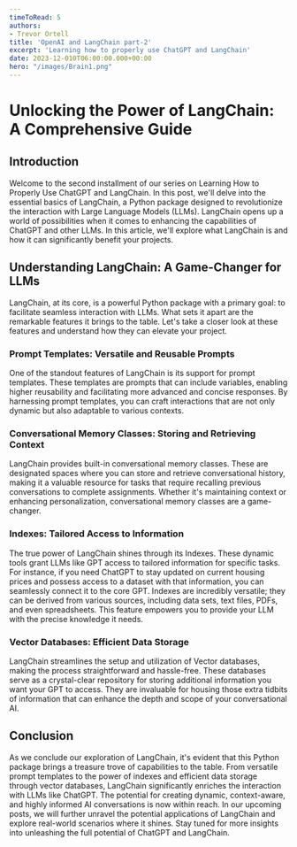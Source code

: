 ```yaml
---
timeToRead: 5
authors:
- Trevor Ortell
title: 'OpenAI and LangChain part-2'
excerpt: 'Learning how to properly use ChatGPT and LangChain'
date: 2023-12-010T06:00:00.000+00:00
hero: "/images/Brain1.png"
---
```


# Unlocking the Power of LangChain: A Comprehensive Guide

## Introduction

Welcome to the second installment of our series on Learning How to Properly Use ChatGPT and LangChain. In this post, we'll delve into the essential basics of LangChain, a Python package designed to revolutionize the interaction with Large Language Models (LLMs). LangChain opens up a world of possibilities when it comes to enhancing the capabilities of ChatGPT and other LLMs. In this article, we'll explore what LangChain is and how it can significantly benefit your projects.

## Understanding LangChain: A Game-Changer for LLMs

LangChain, at its core, is a powerful Python package with a primary goal: to facilitate seamless interaction with LLMs. What sets it apart are the remarkable features it brings to the table. Let's take a closer look at these features and understand how they can elevate your project.

### Prompt Templates: Versatile and Reusable Prompts

One of the standout features of LangChain is its support for prompt templates. These templates are prompts that can include variables, enabling higher reusability and facilitating more advanced and concise responses. By harnessing prompt templates, you can craft interactions that are not only dynamic but also adaptable to various contexts.

### Conversational Memory Classes: Storing and Retrieving Context

LangChain provides built-in conversational memory classes. These are designated spaces where you can store and retrieve conversational history, making it a valuable resource for tasks that require recalling previous conversations to complete assignments. Whether it's maintaining context or enhancing personalization, conversational memory classes are a game-changer.

### Indexes: Tailored Access to Information

The true power of LangChain shines through its Indexes. These dynamic tools grant LLMs like GPT access to tailored information for specific tasks. For instance, if you need ChatGPT to stay updated on current housing prices and possess access to a dataset with that information, you can seamlessly connect it to the core GPT. Indexes are incredibly versatile; they can be derived from various sources, including data sets, text files, PDFs, and even spreadsheets. This feature empowers you to provide your LLM with the precise knowledge it needs.

### Vector Databases: Efficient Data Storage

LangChain streamlines the setup and utilization of Vector databases, making the process straightforward and hassle-free. These databases serve as a crystal-clear repository for storing additional information you want your GPT to access. They are invaluable for housing those extra tidbits of information that can enhance the depth and scope of your conversational AI.

## Conclusion

As we conclude our exploration of LangChain, it's evident that this Python package brings a treasure trove of capabilities to the table. From versatile prompt templates to the power of indexes and efficient data storage through vector databases, LangChain significantly enriches the interaction with LLMs like ChatGPT. The potential for creating dynamic, context-aware, and highly informed AI conversations is now within reach. In our upcoming posts, we will further unravel the potential applications of LangChain and explore real-world scenarios where it shines. Stay tuned for more insights into unleashing the full potential of ChatGPT and LangChain.